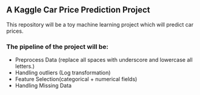 ## A Kaggle Car Price Prediction Project
This repository will be a toy machine learning project which will predict car prices.

### The pipeline of the project will be:
- Preprocess Data (replace all spaces with underscore and lowercase all letters.)
- Handling outliers (Log transformation)
- Feature Selection(categorical + numerical fields)
- Handling Missing Data
